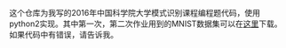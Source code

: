 这个仓库为我写的2016年中国科学院大学模式识别课程编程题代码，使用python2实现。其中第一次，第二次作业用到的MNIST数据集可以在[这里](http://yann.lecun.com/exdb/mnist/)下载。如果代码中有错误，请告诉我。
